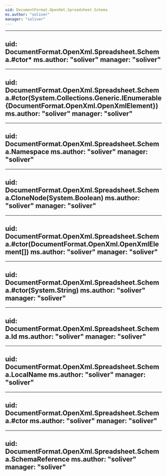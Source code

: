 ```yaml
---
uid: DocumentFormat.OpenXml.Spreadsheet.Schema
ms.author: "soliver"
manager: "soliver"
---
```


---
uid: DocumentFormat.OpenXml.Spreadsheet.Schema.#ctor*
ms.author: "soliver"
manager: "soliver"
---

---
uid: DocumentFormat.OpenXml.Spreadsheet.Schema.#ctor(System.Collections.Generic.IEnumerable{DocumentFormat.OpenXml.OpenXmlElement})
ms.author: "soliver"
manager: "soliver"
---

---
uid: DocumentFormat.OpenXml.Spreadsheet.Schema.Namespace
ms.author: "soliver"
manager: "soliver"
---

---
uid: DocumentFormat.OpenXml.Spreadsheet.Schema.CloneNode(System.Boolean)
ms.author: "soliver"
manager: "soliver"
---

---
uid: DocumentFormat.OpenXml.Spreadsheet.Schema.#ctor(DocumentFormat.OpenXml.OpenXmlElement[])
ms.author: "soliver"
manager: "soliver"
---

---
uid: DocumentFormat.OpenXml.Spreadsheet.Schema.#ctor(System.String)
ms.author: "soliver"
manager: "soliver"
---

---
uid: DocumentFormat.OpenXml.Spreadsheet.Schema.Id
ms.author: "soliver"
manager: "soliver"
---

---
uid: DocumentFormat.OpenXml.Spreadsheet.Schema.LocalName
ms.author: "soliver"
manager: "soliver"
---

---
uid: DocumentFormat.OpenXml.Spreadsheet.Schema.#ctor
ms.author: "soliver"
manager: "soliver"
---

---
uid: DocumentFormat.OpenXml.Spreadsheet.Schema.SchemaReference
ms.author: "soliver"
manager: "soliver"
---
